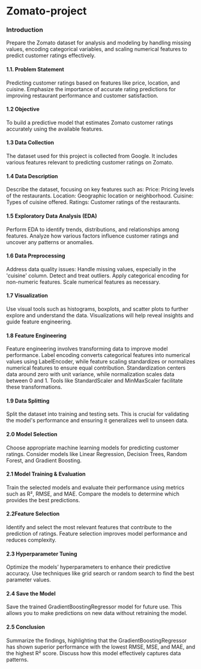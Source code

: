 # Zomato-project


### Introduction
Prepare the Zomato dataset for analysis and modeling by handling missing values, encoding categorical variables, and scaling numerical features to predict customer ratings effectively.




#### 1.1. Problem Statement

Predicting customer ratings based on features like price, location, and cuisine. Emphasize the importance of accurate rating predictions for improving restaurant performance and customer satisfaction.
#### 1.2 Objective

To build a predictive model that estimates Zomato customer ratings accurately using the available features.
#### 1.3 Data Collection

The dataset used for this project is collected from Google. It includes various features relevant to predicting customer ratings on Zomato.


#### 1.4 Data Description

Describe the dataset, focusing on key features such as:
Price: Pricing levels of the restaurants.
Location: Geographic location or neighborhood.
Cuisine: Types of cuisine offered.
Ratings: Customer ratings of the restaurants.

#### 1.5 Exploratory Data Analysis (EDA)

Perform EDA to identify trends, distributions, and relationships among features. Analyze how various factors influence customer ratings and uncover any patterns or anomalies.
#### 1.6 Data Preprocessing

Address data quality issues:
Handle missing values, especially in the 'cuisine' column.
Detect and treat outliers.
Apply categorical encoding for non-numeric features.
Scale numerical features as necessary.

#### 1.7 Visualization

Use visual tools such as histograms, boxplots, and scatter plots to further explore and understand the data. Visualizations will help reveal insights and guide feature engineering.

#### 1.8 Feature Engineering

Feature engineering involves transforming data to improve model performance. Label encoding converts categorical features into numerical values using LabelEncoder, while feature scaling standardizes or normalizes numerical features to ensure equal contribution. Standardization centers data around zero with unit variance, while normalization scales data between 0 and 1. Tools like StandardScaler and MinMaxScaler facilitate these transformations. 

#### 1.9 Data Splitting

Split the dataset into training and testing sets. This is crucial for validating the model's performance and ensuring it generalizes well to unseen data.

#### 2.0 Model Selection

Choose appropriate machine learning models for predicting customer ratings. Consider models like Linear Regression, Decision Trees, Random Forest, and Gradient Boosting.

#### 2.1 Model Training & Evaluation

Train the selected models and evaluate their performance using metrics such as R², RMSE, and MAE. Compare the models to determine which provides the best predictions.

#### 2.2Feature Selection

Identify and select the most relevant features that contribute to the prediction of ratings. Feature selection improves model performance and reduces complexity.

#### 2.3 Hyperparameter Tuning

Optimize the models’ hyperparameters to enhance their predictive accuracy. Use techniques like grid search or random search to find the best parameter values.
#### 2.4 Save the Model

Save the trained GradientBoostingRegressor model for future use. This allows you to make predictions on new data without retraining the model.

#### 2.5 Conclusion

Summarize the findings, highlighting that the GradientBoostingRegressor has shown superior performance with the lowest RMSE, MSE, and MAE, and the highest R² score. Discuss how this model effectively captures data patterns.


